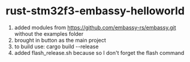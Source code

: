 # rust-stm32f3-embassy-helloworld

1. added modules from https://github.com/embassy-rs/embassy.git without the examples folder
2. brought in button as the main project
3. to build use: cargo build --release
4. added flash_release.sh because so I don't forget the flash command
